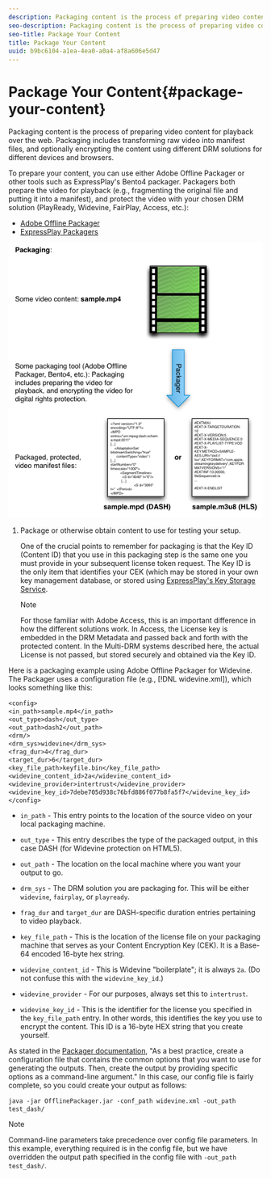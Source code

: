```yaml
---
description: Packaging content is the process of preparing video content for playback over the web. Packaging includes transforming raw video into manifest files, and optionally encrypting the content using different DRM solutions for different devices and browsers.
seo-description: Packaging content is the process of preparing video content for playback over the web. Packaging includes transforming raw video into manifest files, and optionally encrypting the content using different DRM solutions for different devices and browsers.
seo-title: Package Your Content
title: Package Your Content
uuid: b9bc6104-a1ea-4ea0-a0a4-af8a606e5d47
---
```


# Package Your Content{#package-your-content}

Packaging content is the process of preparing video content for playback over the web. Packaging includes transforming raw video into manifest files, and optionally encrypting the content using different DRM solutions for different devices and browsers.

To prepare your content, you can use either Adobe Offline Packager or other tools such as ExpressPlay's Bento4 packager. Packagers both prepare the video for playback (e.g., fragmenting the original file and putting it into a manifest), and protect the video with your chosen DRM solution (PlayReady, Widevine, FairPlay, Access, etc.):

* [Adobe Offline Packager](https://help.adobe.com/en_US/primetime/packagers/offline/index.html#Packagers-concept-Primetime_Offline_Packager_Getting_Started) 
* [ExpressPlay Packagers](https://www.expressplay.com/developer/packaging-tools/)

<!--<a id="fig_jbn_fw5_xw"></a>-->

![](assets/pkg_lic_play_web.png)

1. Package or otherwise obtain content to use for testing your setup.

   One of the crucial points to remember for packaging is that the Key ID (Content ID) that you use in this packaging step is the same one you must provide in your subsequent license token request. The Key ID is the only item that identifies your CEK (which may be stored in your own key management database, or stored using [ExpressPlay's Key Storage Service](https://www.expressplay.com/developer/key-storage/). 

   >[!NOTE]
   >
   >For those familiar with Adobe Access, this is an important difference in how the different solutions work. In Access, the License key is embedded in the DRM Metadata and passed back and forth with the protected content. In the Multi-DRM systems described here, the actual License is not passed, but stored securely and obtained via the Key ID.

<!--<a id="example_52AF76B730174B79B6088280FCDF126D"></a>-->

Here is a packaging example using Adobe Offline Packager for Widevine. The Packager uses a configuration file (e.g., [!DNL widevine.xml]), which looks something like this: 

```
<config> 
<in_path>sample.mp4</in_path> 
<out_type>dash</out_type> 
<out_path>dash2</out_path> 
<drm/> 
<drm_sys>widevine</drm_sys> 
<frag_dur>4</frag_dur> 
<target_dur>6</target_dur> 
<key_file_path>keyfile.bin</key_file_path> 
<widevine_content_id>2a</widevine_content_id> 
<widevine_provider>intertrust</widevine_provider> 
<widevine_key_id>7debe705d938c76bfd886f077b8fa5f7</widevine_key_id> 
</config>
```

* `in_path` - This entry points to the location of the source video on your local packaging machine. 
* `out_type` - This entry describes the type of the packaged output, in this case DASH (for Widevine protection on HTML5). 
* `out_path` - The location on the local machine where you want your output to go. 
* `drm_sys` - The DRM solution you are packaging for. This will be either `widevine`, `fairplay`, or `playready`. 

* `frag_dur` and `target_dur` are DASH-specific duration entries pertaining to video playback. 

* `key_file_path` - This is the location of the license file on your packaging machine that serves as your Content Encryption Key (CEK). It is a Base-64 encoded 16-byte hex string. 
* `widevine_content_id` - This is Widevine "boilerplate"; it is always `2a`. (Do not confuse this with the `widevine_key_id`.) 

* `widevine_provider` - For our purposes, always set this to `intertrust`. 

* `widevine_key_id` - This is the identifier for the license you specified in the `key_file_path` entry. In other words, this identifies the key you use to encrypt the content. This ID is a 16-byte HEX string that you create yourself.

As stated in the [Packager documentation](https://help.adobe.com/en_US/primetime/packagers/offline/index.html#Packagers-concept-Working_with_Offline_Packager), "As a best practice, create a configuration file that contains the common options that you want to use for generating the outputs. Then, create the output by providing specific options as a command-line argument." In this case, our config file is fairly complete, so you could create your output as follows:

```
java -jar OfflinePackager.jar -conf_path widevine.xml -out_path test_dash/ 

```

>[!NOTE]
>
>Command-line parameters take precedence over config file parameters. In this example, everything required is in the config file, but we have overridden the output path specified in the config file with `-out_path test_dash/`.

